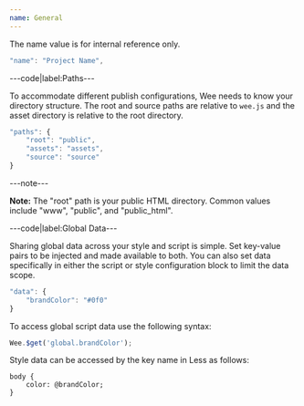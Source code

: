 ```yaml
---
name: General
---
```


The name value is for internal reference only.

```javascript
"name": "Project Name",
```

---code|label:Paths---

To accommodate different publish configurations, Wee needs to know your directory structure. The root and source paths are relative to `wee.js` and the asset directory is relative to the root directory.

```javascript
"paths": {
	"root": "public",
	"assets": "assets",
	"source": "source"
}
```

---note---

**Note:** The "root" path is your public HTML directory. Common values include "www", "public", and "public_html".

---code|label:Global Data---

Sharing global data across your style and script is simple. Set key-value pairs to be injected and made available to both. You can also set data specifically in either the script or style configuration block to limit the data scope.

```javascript
"data": {
	"brandColor": "#0f0"
}
```

To access global script data use the following syntax:

```javascript
Wee.$get('global.brandColor');
```

Style data can be accessed by the key name in Less as follows:

```less
body {
	color: @brandColor;
}
```
